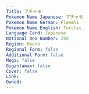 ```yaml
---
﻿Title: アチャモ
Pokemon Name Japanese: アチャモ
Pokemon Name German: Flemmli
Pokemon Name English: Torchic
Language Card: Japanese
National Dex Number: 255
Region: Hoenn
Regional Form: false
Additional Form: false
Mega: false
Gigantamax: false
Cover: false
Link: 
Owned: 
---
```

